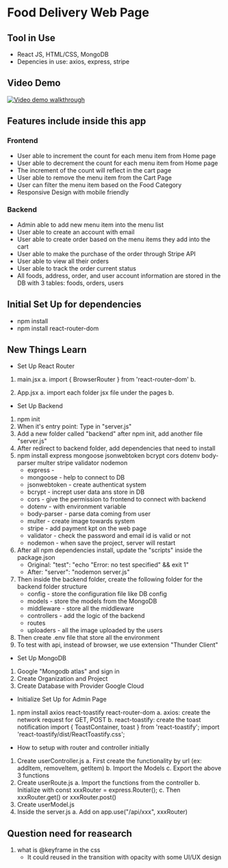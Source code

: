 # Food Delivery Web Page

## Tool in Use
- React JS, HTML/CSS, MongoDB
- Depencies in use: axios, express, stripe

## Video Demo
[![Video demo walkthrough](https://img.youtube.com/vi/61FYixVP4Ok/hqdefault.jpg)](https://youtu.be/61FYixVP4Ok])

## Features include inside this app

### Frontend

- User able to increment the count for each menu item from Home page
- User able to decrement the count for each menu item from Home page
- The increment of the count will reflect in the cart page
- User able to remove the menu item from the Cart Page
- User can filter the menu item based on the Food Category
- Responsive Design with mobile friendly

### Backend

- Admin able to add new menu item into the menu list
- User able to create an account with email
- User able to create order based on the menu items they add into the cart
- User able to make the purchase of the order through Stripe API
- User able to view all their orders
- User able to track the order current status
- All foods, address, order, and user account information are stored in the DB with 3 tables: foods, orders, users

## Initial Set Up for dependencies

- npm install
- npm install react-router-dom

## New Things Learn

- Set Up React Router

1. main.jsx
   a. import { BrowserRouter } from 'react-router-dom'
   b.
   <!-- wrap <App /> inside the <browserRouter> -->

2. App.jsx
   a. import each folder jsx file under the pages
   b.
   <!-- <Routes>
    <Route path='/' element={<Home />} />
    <Route path='/cart' element={<Cart />} />
    <Route path='/order' element={<PlaceOrder />} />
   </Routes> -->

- Set Up Backend

1. npm init
2. When it's entry point: Type in "server.js"
3. Add a new folder called "backend" after npm init, add another file "server.js"
4. After redirect to backend folder, add dependencies that need to install
5. npm install express mongoose jsonwebtoken bcrypt cors dotenv body-parser multer stripe validator nodemon
   - express -
   - mongoose - help to connect to DB
   - jsonwebtoken - create authenticat system
   - bcrypt - incrept user data ans store in DB
   - cors - give the permission to frontend to connect with backend
   - dotenv - with environment variable
   - body-parser - parse data coming from user
   - multer - create image towards system
   - stripe - add payment kpt on the web page
   - validator - check the password and email id is valid or not
   - nodemon - when save the project, server will restart
6. After all npm dependencies install, update the "scripts" inside the package.json
   - Original: "test": "echo \"Error: no test specified\" && exit 1"
   - After: "server": "nodemon server.js"
7. Then inside the backend folder, create the following folder for the backend folder structure
   - config - store the configuration file like DB config
   - models - store the models from the MongoDB
   - middleware - store all the middleware
   - controllers - add the logic of the backend
   - routes
   - uploaders - all the image uploaded by the users
8. Then create .env file that store all the environment
9. To test with api, instead of browser, we use extension "Thunder Client"

- Set Up MongoDB

1. Google "Mongodb atlas" and sign in
2. Create Organization and Project
3. Create Database with Provider Google Cloud

- Initialize Set Up for Admin Page

1. npm install axios react-toastify react-router-dom
   a. axios: create the network request for GET, POST
   b. react-toastify: create the toast notification
   import { ToastContainer, toast } from 'react-toastify';
   import 'react-toastify/dist/ReactToastify.css';

- How to setup with router and controller initially

1. Create userController.js
   a. First create the functionality by url (ex: addItem, removeItem, getItem)
   b. Import the Models
   c. Export the above 3 functions
2. Create userRoute.js
   a. Import the functions from the controller
   b. Initialize with const xxxRouter = express.Router();
   c. Then xxxRouter.get() or xxxRouter.post()
3. Create userModel.js
4. Inside the server.js
   a. Add on app.use("/api/xxx", xxxRouter)

## Question need for reasearch

1. what is @keyframe in the css
   - It could reused in the transition with opacity with some UI/UX design
